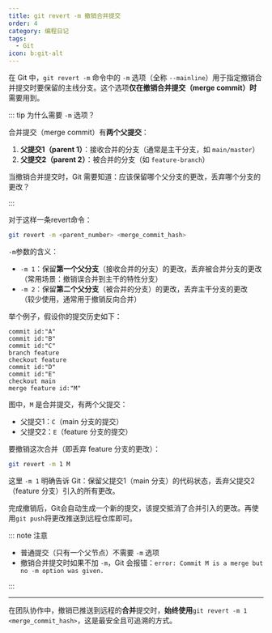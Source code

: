 ```yaml
---
title: git revert -m 撤销合并提交
order: 4
category: 编程日记
tags:
  - Git
icon: b:git-alt
---
```


在 Git 中，`git revert -m` 命令中的 `-m` 选项（全称 `--mainline`）用于指定撤销合并提交时要保留的主线分支。这个选项**仅在撤销合并提交（merge commit）时**需要用到。

<!-- more -->

::: tip 为什么需要 `-m` 选项？

合并提交（merge commit）有**两个父提交**：
1. **父提交1（parent 1）**：接收合并的分支（通常是主干分支，如 `main/master`）
2. **父提交2（parent 2）**：被合并的分支（如 `feature-branch`）

当撤销合并提交时，Git 需要知道：应该保留哪个父分支的更改，丢弃哪个分支的更改？

:::

对于这样一条revert命令：

```bash
git revert -m <parent_number> <merge_commit_hash>
```

`-m`参数的含义：
- `-m 1`：保留**第一个父分支**（接收合并的分支）的更改，丢弃被合并分支的更改\
  （常用场景：撤销误合并到主干的特性分支）
- `-m 2`：保留**第二个父分支**（被合并的分支）的更改，丢弃主干分支的更改\
  （较少使用，通常用于撤销反向合并）

举个例子，假设你的提交历史如下：

```git-graph
commit id:"A"
commit id:"B"
commit id:"C"
branch feature
checkout feature
commit id:"D"
commit id:"E"
checkout main
merge feature id:"M"
```

图中，`M` 是合并提交，有两个父提交：
- 父提交1：`C`（main 分支的提交）
- 父提交2：`E`（feature 分支的提交）

要撤销这次合并（即丢弃 feature 分支的更改）：

```bash
git revert -m 1 M
```

这里 `-m 1` 明确告诉 Git：保留父提交1（main 分支）的代码状态，丢弃父提交2（feature 分支）引入的所有更改。

完成撤销后，Git会自动生成一个新的提交，该提交抵消了合并引入的更改。再使用`git push`将更改推送到远程仓库即可。

::: note 注意

- 普通提交（只有一个父节点）不需要 `-m` 选项
- 撤销合并提交时如果不加 `-m`，Git 会报错：`error: Commit M is a merge but no -m option was given.`

:::

---

在团队协作中，撤销已推送到远程的**合并**提交时，**始终使用**`git revert -m 1 <merge_commit_hash>`，这是最安全且可追溯的方式。